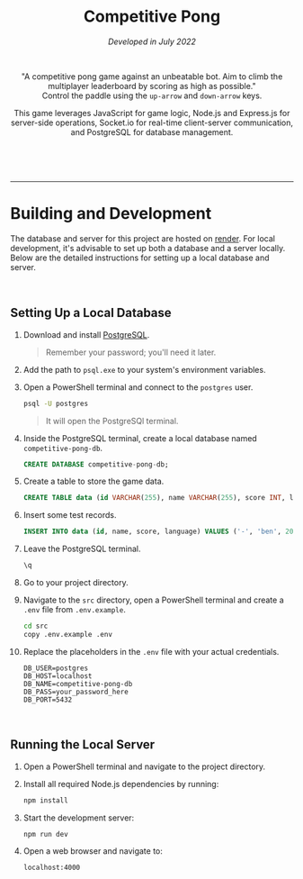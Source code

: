 <div align="center">

# Competitive Pong

*Developed in July 2022*

<br>

"A competitive pong game against an unbeatable bot. Aim to climb the multiplayer leaderboard by scoring as high as possible."  
Control the paddle using the `up-arrow` and `down-arrow` keys.

This game leverages JavaScript for game logic, Node.js and Express.js for server-side operations, Socket.io for real-time client-server communication, and PostgreSQL for database management.

<br>
<br>
<br>

</div>

---

# Building and Development

The database and server for this project are hosted on [render](https://dashboard.render.com/). For local development, it's advisable to set up both a database and a server locally. Below are the detailed instructions for setting up a local database and server.

<br>

## Setting Up a Local Database

1. Download and install [PostgreSQL](https://www.enterprisedb.com/downloads/postgres-postgresql-downloads).
   > Remember your password; you'll need it later.

2. Add the path to `psql.exe` to your system's environment variables.

3. Open a PowerShell terminal and connect to the `postgres` user.
    ```bash
    psql -U postgres
    ```
    > It will open the PostgreSQl terminal.

4. Inside the PostgreSQL terminal, create a local database named `competitive-pong-db`.
    ```sql
    CREATE DATABASE competitive-pong-db;
    ```

5. Create a table to store the game data.
    ```sql
    CREATE TABLE data (id VARCHAR(255), name VARCHAR(255), score INT, language VARCHAR(255));
    ```

6. Insert some test records.
    ```sql
    INSERT INTO data (id, name, score, language) VALUES ('-', 'ben', 20, 'english'), ('-', 'titouan', 1, 'french');
    ```

7. Leave the PostgreSQL terminal.
    ```sql
    \q
    ```

8. Go to your project directory.

9. Navigate to the `src` directory, open a PowerShell terminal and create a `.env` file from `.env.example`.
    ```bash
    cd src
    copy .env.example .env
    ```

10. Replace the placeholders in the `.env` file with your actual credentials.
    ```env
    DB_USER=postgres
    DB_HOST=localhost
    DB_NAME=competitive-pong-db
    DB_PASS=your_password_here
    DB_PORT=5432
    ```

<br>


## Running the Local Server

1. Open a PowerShell terminal and navigate to the project directory.

2. Install all required Node.js dependencies by running:
    ```bash
    npm install
    ```

3. Start the development server:
    ```bash
    npm run dev
    ```

4. Open a web browser and navigate to:
    ```bash
    localhost:4000
    ```